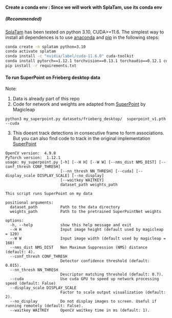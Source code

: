 #### Create a conda env : Since we will work with SplaTam, use its conda env

##### (Recommended)
[SplaTam](https://github.com/spla-tam/SplaTAM) has been tested on python 3.10, CUDA>=11.6. The simplest way to install all dependences is to use [anaconda](https://www.anaconda.com/) and [pip](https://pypi.org/project/pip/) in the following steps: 

```bash
conda create -n splatam python=3.10
conda activate splatam
conda install -c "nvidia/label/cuda-11.6.0" cuda-toolkit
conda install pytorch==1.12.1 torchvision==0.13.1 torchaudio==0.12.1 cudatoolkit=11.6 -c pytorch -c conda-forge
pip install -r requirements.txt
```

#### To run SuperPoint on Frieberg desktop data
Note:
1. Data is already part of this repo
2. Code for network and weights are adapted from [SuperPoint](https://github.com/magicleap/SuperPointPretrainedNetwork) by Magicleap
```
python3 my_superpoint.py datasets/frieberg_desktop/  superpoint_v1.pth --cuda
```  
3. This doesnt track detections in consecutive frame to form associations. But you can also find code to track in the original implementation [SuperPoint](https://github.com/magicleap/SuperPointPretrainedNetwork)


```
OpenCV version:  4.9.0
PyTorch version:  1.12.1
usage: my_superpoint.py [-h] [--H H] [--W W] [--nms_dist NMS_DIST] [--conf_thresh CONF_THRESH]
                        [--nn_thresh NN_THRESH] [--cuda] [--display_scale DISPLAY_SCALE] [--no_display]
                        [--waitkey WAITKEY]
                        dataset_path weights_path

This script runs SuperPoint on my data

positional arguments:
  dataset_path          Path to the data directory
  weights_path          Path to the pretrained SuperPointNet weights

options:
  -h, --help            show this help message and exit
  --H H                 Input image height (default used by magicleap = 120)
  --W W                 Input image width (default used by magicleap = 160)
  --nms_dist NMS_DIST   Non Maximum Suppression (NMS) distance (default: 4).
  --conf_thresh CONF_THRESH
                        Detector confidence threshold (default: 0.015).
  --nn_thresh NN_THRESH
                        Descriptor matching threshold (default: 0.7).
  --cuda                Use cuda GPU to speed up network processing speed (default: False)
  --display_scale DISPLAY_SCALE
                        Factor to scale output visualization (default: 2).
  --no_display          Do not display images to screen. Useful if running remotely (default: False).
  --waitkey WAITKEY     OpenCV waitkey time in ms (default: 1).
```
